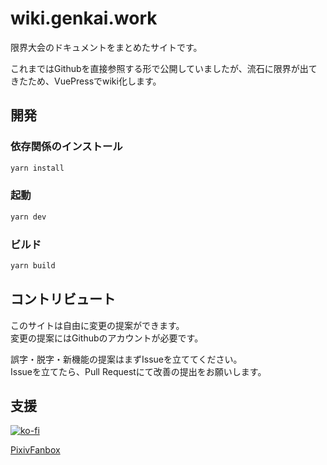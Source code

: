 # wiki.genkai.work

限界大会のドキュメントをまとめたサイトです。

これまではGithubを直接参照する形で公開していましたが、流石に限界が出てきたため、VuePressでwiki化します。

## 開発

### 依存関係のインストール

```zsh
yarn install
```

### 起動

```zsh
yarn dev
```

### ビルド

```zsh
yarn build
```

## コントリビュート

このサイトは自由に変更の提案ができます。        
変更の提案にはGithubのアカウントが必要です。

誤字・脱字・新機能の提案はまずIssueを立ててください。       
Issueを立てたら、Pull Requestにて改善の提出をお願いします。

## 支援

[![ko-fi](https://ko-fi.com/img/githubbutton_sm.svg)](https://ko-fi.com/A0A81VPXD)

[PixivFanbox](https://minato86.fanbox.cc/)